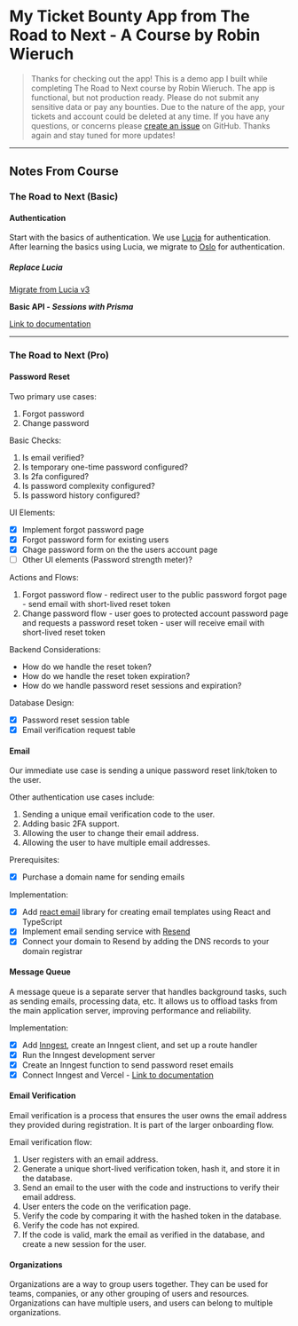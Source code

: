 # My Ticket Bounty App from The Road to Next - A Course by Robin Wieruch

> Thanks for checking out the app! This is a demo app I built while completing The Road to Next course by Robin Wieruch. The app is functional, but not production ready. Please do not submit any sensitive data or pay any bounties. Due to the nature of the app, your tickets and account could be deleted at any time. If you have any questions, or concerns please [create an issue](https://github.com/LaserGods/the-road-to-next-app-v2/issues) on GitHub. Thanks again and stay tuned for more updates!

---

## Notes From Course

### The Road to Next (Basic)

#### Authentication

Start with the basics of authentication. We use [Lucia](https://lucia-auth.com/) for authentication.
After learning the basics using Lucia, we migrate to [Oslo](https://oslojs.dev/) for authentication.

##### Replace Lucia

[Migrate from Lucia v3](https://lucia-auth.com/sessions/migrate-lucia-v3)

**Basic API - _Sessions with Prisma_**

[Link to documentation](https://lucia-auth.com/sessions/basic-api/prisma)

---

### The Road to Next (Pro)

#### Password Reset

Two primary use cases:

1. Forgot password
2. Change password

Basic Checks:

1. Is email verified?
2. Is temporary one-time password configured?
3. Is 2fa configured?
4. Is password complexity configured?
5. Is password history configured?

UI Elements:

- [x] Implement forgot password page
- [x] Forgot password form for existing users
- [x] Chage password form on the the users account page
- [ ] Other UI elements (Password strength meter)?

Actions and Flows:

1. Forgot password flow - redirect user to the public password forgot page - send email with short-lived reset token
2. Change password flow - user goes to protected account password page and requests a password reset token - user will receive email with short-lived reset token

Backend Considerations:

- How do we handle the reset token?
- How do we handle the reset token expiration?
- How do we handle password reset sessions and expiration?

Database Design:

- [x] Password reset session table
- [x] Email verification request table

#### Email

Our immediate use case is sending a unique password reset link/token to the user.

Other authentication use cases include:

1. Sending a unique email verification code to the user.
2. Adding basic 2FA support.
3. Allowing the user to change their email address.
4. Allowing the user to have multiple email addresses.

Prerequisites:

- [x] Purchase a domain name for sending emails

Implementation:

- [x] Add [react email](https://react.email/) library for creating email templates using React and TypeScript
- [x] Implement email sending service with [Resend](https://resend.com/)
- [x] Connect your domain to Resend by adding the DNS records to your domain registrar

#### Message Queue

A message queue is a separate server that handles background tasks, such as sending emails, processing data, etc. It allows us to offload tasks from the main application server, improving performance and reliability.

Implementation:

- [x] Add [Inngest](https://www.inngest.com/), create an Inngest client, and set up a route handler
- [x] Run the Inngest development server
- [x] Create an Inngest function to send password reset emails
- [x] Connect Inngest and Vercel - [Link to documentation](https://www.inngest.com/docs/deploy/vercel)

#### Email Verification

Email verification is a process that ensures the user owns the email address they provided during registration. It is part of the larger onboarding flow.

Email verification flow:

1. User registers with an email address.
2. Generate a unique short-lived verification token, hash it, and store it in the database.
3. Send an email to the user with the code and instructions to verify their email address.
4. User enters the code on the verification page.
5. Verify the code by comparing it with the hashed token in the database.
6. Verify the code has not expired.
7. If the code is valid, mark the email as verified in the database, and create a new session for the user.

#### Organizations

Organizations are a way to group users together. They can be used for teams, companies, or any other grouping of users and resources.
Organizations can have multiple users, and users can belong to multiple organizations.
